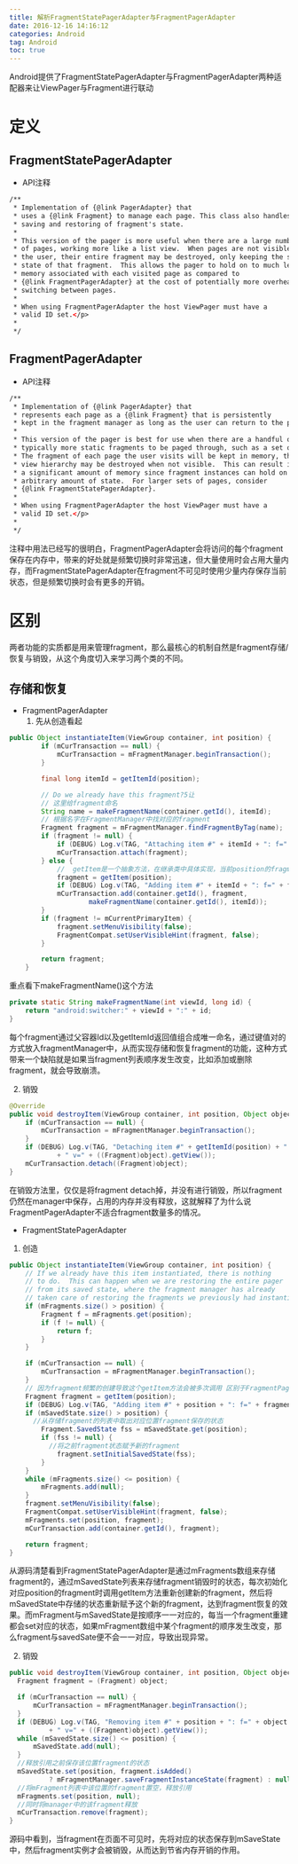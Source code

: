 ```yaml
---
title: 解析FragmentStatePagerAdapter与FragmentPagerAdapter
date: 2016-12-16 14:16:12   
categories: Android   
tag: Android
toc: true  
---
```


Android提供了FragmentStatePagerAdapter与FragmentPagerAdapter两种适配器来让ViewPager与Fragment进行联动
# 定义
## FragmentStatePagerAdapter
- API注释
```XML
/**
 * Implementation of {@link PagerAdapter} that
 * uses a {@link Fragment} to manage each page. This class also handles
 * saving and restoring of fragment's state.
 *
 * This version of the pager is more useful when there are a large number
 * of pages, working more like a list view.  When pages are not visible to
 * the user, their entire fragment may be destroyed, only keeping the saved
 * state of that fragment.  This allows the pager to hold on to much less
 * memory associated with each visited page as compared to
 * {@link FragmentPagerAdapter} at the cost of potentially more overhead when
 * switching between pages.
 *
 * When using FragmentPagerAdapter the host ViewPager must have a
 * valid ID set.</p>
 *
 */
```
<!--more-->

## FragmentPagerAdapter
- API注释
```xml
/**
 * Implementation of {@link PagerAdapter} that
 * represents each page as a {@link Fragment} that is persistently
 * kept in the fragment manager as long as the user can return to the page.
 *
 * This version of the pager is best for use when there are a handful of
 * typically more static fragments to be paged through, such as a set of tabs.
 * The fragment of each page the user visits will be kept in memory, though its
 * view hierarchy may be destroyed when not visible.  This can result in using
 * a significant amount of memory since fragment instances can hold on to an
 * arbitrary amount of state.  For larger sets of pages, consider
 * {@link FragmentStatePagerAdapter}.
 *
 * When using FragmentPagerAdapter the host ViewPager must have a
 * valid ID set.</p>
 *
 */
```

  注释中用法已经写的很明白，FragmentPagerAdapter会将访问的每个fragment保存在内存中，带来的好处就是频繁切换时非常迅速，但大量使用时会占用大量内存，而FragmentStatePagerAdapter在fragment不可见时使用少量内存保存当前状态，但是频繁切换时会有更多的开销。

# 区别
  两者功能的实质都是用来管理fragment，那么最核心的机制自然是fragment存储/恢复与销毁，从这个角度切入来学习两个类的不同。
## 存储和恢复
- FragmentPagerAdapter
  1. 先从创造看起
```java
public Object instantiateItem(ViewGroup container, int position) {
        if (mCurTransaction == null) {
            mCurTransaction = mFragmentManager.beginTransaction();
        }

        final long itemId = getItemId(position);

        // Do we already have this fragment?5让
        // 这里给fragment命名
        String name = makeFragmentName(container.getId(), itemId);
        // 根据名字在FragmentManager中找对应的fragment
        Fragment fragment = mFragmentManager.findFragmentByTag(name);
        if (fragment != null) {
            if (DEBUG) Log.v(TAG, "Attaching item #" + itemId + ": f=" + fragment);
            mCurTransaction.attach(fragment);
        } else {
            //  getItem是一个抽象方法，在继承类中具体实现，当前position的fragment不存在时才会走这一步去找对象
            fragment = getItem(position);
            if (DEBUG) Log.v(TAG, "Adding item #" + itemId + ": f=" + fragment);
            mCurTransaction.add(container.getId(), fragment,
                    makeFragmentName(container.getId(), itemId));
        }
        if (fragment != mCurrentPrimaryItem) {
            fragment.setMenuVisibility(false);
            FragmentCompat.setUserVisibleHint(fragment, false);
        }

        return fragment;
    }
```
  重点看下makeFragmentName()这个方法

```java
private static String makeFragmentName(int viewId, long id) {
    return "android:switcher:" + viewId + ":" + id;
}
```
  每个fragment通过父容器Id以及getItemId返回值组合成唯一命名，通过键值对的方式放入fragmentManager中，从而实现存储和恢复fragment的功能，这种方式带来一个缺陷就是如果当fragment列表顺序发生改变，比如添加或删除fragment，就会导致崩溃。

2. 销毁
```java
@Override
public void destroyItem(ViewGroup container, int position, Object object) {
    if (mCurTransaction == null) {
        mCurTransaction = mFragmentManager.beginTransaction();
    }
    if (DEBUG) Log.v(TAG, "Detaching item #" + getItemId(position) + ": f=" + object
            + " v=" + ((Fragment)object).getView());
    mCurTransaction.detach((Fragment)object);
}
```
  在销毁方法里，仅仅是将fragment detach掉，并没有进行销毁，所以fragment仍然在manager中保存，占用的内存并没有释放，这就解释了为什么说FragmentPagerAdapter不适合fragment数量多的情况。

- FragmentStatePagerAdapter
1. 创造
```java
public Object instantiateItem(ViewGroup container, int position) {
    // If we already have this item instantiated, there is nothing
    // to do.  This can happen when we are restoring the entire pager
    // from its saved state, where the fragment manager has already
    // taken care of restoring the fragments we previously had instantiated.
    if (mFragments.size() > position) {
        Fragment f = mFragments.get(position);
        if (f != null) {
            return f;
        }
    }

    if (mCurTransaction == null) {
        mCurTransaction = mFragmentManager.beginTransaction();
    }
    // 因为fragment频繁的创建导致这个getItem方法会被多次调用 区别于FragmentPagerAdapter  
    Fragment fragment = getItem(position);
    if (DEBUG) Log.v(TAG, "Adding item #" + position + ": f=" + fragment);
    if (mSavedState.size() > position) {
      //从存储fragment的列表中取出对应位置fragment保存的状态  
        Fragment.SavedState fss = mSavedState.get(position);
        if (fss != null) {
          //将之前fragment状态赋予新的fragment  
            fragment.setInitialSavedState(fss);
        }
    }
    while (mFragments.size() <= position) {
        mFragments.add(null);
    }
    fragment.setMenuVisibility(false);
    FragmentCompat.setUserVisibleHint(fragment, false);
    mFragments.set(position, fragment);
    mCurTransaction.add(container.getId(), fragment);

    return fragment;
}
```
  从源码清楚看到FragmentStatePagerAdapter是通过mFragments数组来存储fragment的，通过mSavedState列表来存储fragment销毁时的状态，每次初始化对应position的fragment时调用getItem方法重新创建新的fragment，然后将mSavedState中存储的状态重新赋予这个新的fragment，达到fragment恢复的效果。而mFragment与mSavedState是按顺序一一对应的，每当一个fragment重建都会set对应的状态，如果mFragment数组中某个fragment的顺序发生改变，那么fragment与savedSate便不会一一对应，导致出现异常。

2. 销毁
  ```java
  public void destroyItem(ViewGroup container, int position, Object object) {
    Fragment fragment = (Fragment) object;

    if (mCurTransaction == null) {
        mCurTransaction = mFragmentManager.beginTransaction();
    }
    if (DEBUG) Log.v(TAG, "Removing item #" + position + ": f=" + object
            + " v=" + ((Fragment)object).getView());
    while (mSavedState.size() <= position) {
        mSavedState.add(null);
    }
    //释放引用之前保存该位置fragment的状态
    mSavedState.set(position, fragment.isAdded()
            ? mFragmentManager.saveFragmentInstanceState(fragment) : null);
    //将mFragment列表中该位置的fragment置空，释放引用  
    mFragments.set(position, null);
    //同时将manager中的该fragment释放  
    mCurTransaction.remove(fragment);
}

  ```
  源码中看到，当fragment在页面不可见时，先将对应的状态保存到mSaveState中，然后fragment实例才会被销毁，从而达到节省内存开销的作用。
